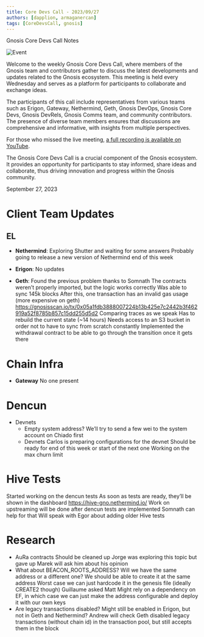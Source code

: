 ```yaml
---
title: Core Devs Call - 2023/09/27
authors: [dapplion, armaganercan]
tags: [CoreDevsCall, gnosis]
---
```


Gnosis Core Devs Call Notes

![Event](https://github.com/gnosischain/documentation-1/assets/75987728/b711a309-01fa-4aa1-bc0c-51a6cdbde953)

Welcome to the weekly Gnosis Core Devs Call, where members of the Gnosis team and contributors gather to discuss the latest developments and updates related to the Gnosis ecosystem. This meeting is held every Wednesday and serves as a platform for participants to collaborate and exchange ideas.

The participants of this call include representatives from various teams such as Erigon, Gateway, Nethermind, Geth, Gnosis DevOps, Gnosis Core Devs, Gnosis DevRels, Gnosis Comms team, and community contributors. The presence of diverse team members ensures that discussions are comprehensive and informative, with insights from multiple perspectives.

For those who missed the live meeting, [a full recording is available on YouTube](https://youtu.be/qR-OG_PK-zo).

The Gnosis Core Devs Call is a crucial component of the Gnosis ecosystem. It provides an opportunity for participants to stay informed, share ideas and collaborate, thus driving innovation and progress within the Gnosis community.

September 27, 2023

# Client Team Updates

## EL

- **Nethermind**:
  Exploring Shutter and waiting for some answers
  Probably going to release a new version of Nethermind end of this week

- **Erigon**:
  No updates

- **Geth**:
  Found the previous problem thanks to Somnath
  The contracts weren’t properly imported, but the logic works correctly
  Was able to sync 145k blocks
  After this, one transaction has an invalid gas usage (more expensive on geth)
  https://gnosisscan.io/tx/0x05a1fdb3888007224b13b425e7c2442b3f462919a52f8785b857c15dd255d5d2
  Comparing traces as we speak
  Has to rebuild the current state (~14 hours)
  Needs access to an S3 bucket in order not to have to sync from scratch constantly
  Implemented the withdrawal contract to be able to go through the transition once it gets there

# Chain Infra

- **Gateway**
  No one present

# Dencun

- Devnets
  - Empty system address?
    We’ll try to send a few wei to the system account on Chiado first
  - Devnets
    Carlos is preparing configurations for the devnet
    Should be ready for end of this week or start of the next one
    Working on the max churn limit

# Hive Tests

Started working on the dencun tests
As soon as tests are ready, they’ll be shown in the dashboard https://hive-gno.nethermind.io/
Work on upstreaming will be done after dencun tests are implemented
Somnath can help for that
Will speak with Egor about adding older Hive tests

# Research

- AuRa contracts
  Should be cleaned up
  Jorge was exploring this topic but gave up
  Marek will ask him about his opinion
- What about BEACON_ROOTS_ADDRESS?
  Will we have the same address or a different one?
  We should be able to create it at the same address
  Worst case we can just hardcode it in the genesis file (ideally CREATE2 though)
  Guillaume asked Matt
  Might rely on a dependency on EF, in which case we can just make the address configurable and deploy it with our own keys
- Are legacy transactions disabled?
  Might still be enabled in Erigon, but not in Geth and Nethermind?
  Andrew will check
  Geth disabled legacy transactions (without chain id) in the transaction pool, but still accepts them in the block
